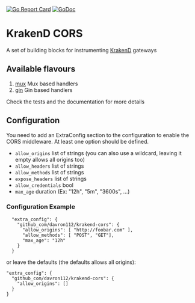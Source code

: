 [![Go Report Card](https://goreportcard.com/badge/api-gateway/v2/modules/krakend-cors)](https://goreportcard.com/report/api-gateway/v2/modules/krakend-cors)  [![GoDoc](https://godoc.org/api-gateway/v2/modules/krakend-cors?status.svg)](https://godoc.org/api-gateway/v2/modules/krakend-cors)

KrakenD CORS
====

A set of building blocks for instrumenting [KrakenD](http://www.krakend.io) gateways

## Available flavours

1. [mux](api-gateway/v2/modules/krakend-cors/blob/master/mux) Mux based handlers
2. [gin](api-gateway/v2/modules/krakend-cors/blob/master/gin) Gin based handlers

Check the tests and the documentation for more details

## Configuration

You need to add an ExtraConfig section to the configuration to enable the CORS middleware.
At least one option should be defined.

- `allow_origins` list of strings (you can also use a wildcard, leaving it empty allows all origins too)
- `allow_headers` list of strings
- `allow_methods` list of strings
- `expose_headers` list of strings
- `allow_credentials` bool
- `max_age` duration (Ex: "12h", "5m", "3600s", ...)

### Configuration Example

```
  "extra_config": {
    "github_com/davron112/krakend-cors": {
      "allow_origins": [ "http://foobar.com" ],
      "allow_methods": [ "POST", "GET"],
      "max_age": "12h"
    }
  }
  ```

  or leave the defaults (the defaults allows all origins):
  ```
  "extra_config": {
    "github_com/davron112/krakend-cors": {
      "allow_origins": []
    }
  }
  ```
